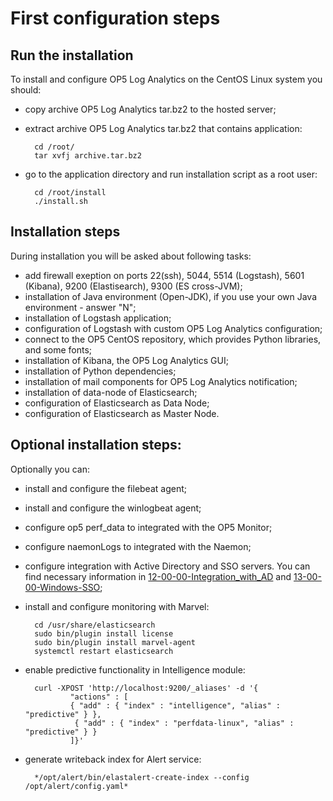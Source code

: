 # First configuration steps #

## Run the installation ##
To install and configure OP5 Log Analytics on the CentOS Linux system you should:

- copy archive OP5 Log Analytics tar.bz2 to the hosted server;
- extract archive OP5 Log Analytics tar.bz2 that contains application:

		cd /root/
		tar xvfj archive.tar.bz2

- go to the application directory and run installation script as a root user:

		cd /root/install
		./install.sh

## Installation steps ##

During installation you will be asked about following tasks:

- add firewall exeption on ports 22(ssh), 5044, 5514 (Logstash), 5601 (Kibana), 9200 (Elastisearch), 9300 (ES cross-JVM);
- installation of Java environment (Open-JDK), if you use your own Java environment - answer "N";
- installation of Logstash application;
- configuration of Logstash with custom OP5 Log Analytics configuration;
- connect to the OP5 CentOS repository, which provides Python libraries, and some fonts;
- installation of Kibana, the OP5 Log Analytics GUI;
- installation of Python dependencies;
- installation of mail components for OP5 Log Analytics notification;
- installation of data-node of Elasticsearch;
- configuration of Elasticsearch as Data Node;
- configuration of Elasticsearch as Master Node.

## Optional installation steps: ##
Optionally you can:

- install and configure the filebeat agent;
- install and configure the winlogbeat agent;
- configure op5 perf_data to integrated with the OP5 Monitor;
- configure naemonLogs to integrated with the Naemon;
- configure integration with Active Directory and SSO servers. You can find necessary information in [12-00-00-Integration_with_AD](/12-00-00-Integration_with_AD/12-00-00-Integration_with_AD.md) and [13-00-00-Windows-SSO](/13-00-00-Windows-SSO/13-00-00-Windows-SSO.md);
- install and configure monitoring with Marvel:

		cd /usr/share/elasticsearch
		sudo bin/plugin install license
		sudo bin/plugin install marvel-agent
		systemctl restart elasticsearch

- enable predictive functionality in Intelligence module:

		curl -XPOST 'http://localhost:9200/_aliases' -d '{
		 		"actions" : [
		     	{ "add" : { "index" : "intelligence", "alias" : "predictive" } },
		    	 { "add" : { "index" : "perfdata-linux", "alias" : "predictive" } }
		 		]}'

- generate writeback index for Alert service:
	
		*/opt/alert/bin/elastalert-create-index --config /opt/alert/config.yaml*
